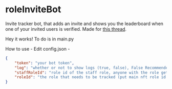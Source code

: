 # roleInviteBot

Invite tracker bot, that adds an invite and shows you the leaderboard when one of your invited users is verified. Made for [this thread](https://www.reddit.com/r/Discord_Bots/comments/ras8p6/paid_bot_that_does_an_invite_leaderboard_filtered/).

Hey it works! To do is in main.py

How to use - 
Edit config.json -
```json
{
    "token": "your bot token",
    "log": "whether or not to show logs (true, false), False Recommended as it's slightly spammy and very resource intensive",
    "staffRoleId": "role id of the staff role, anyone with the role gets access to staff commands",
    "roleId": "the role that needs to be tracked (put main nft role id here)"
}
```
